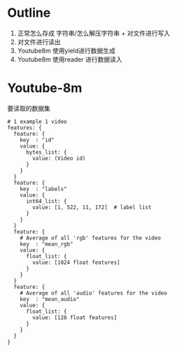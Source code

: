 # Outline

1. 正常怎么存成 字符串/怎么解压字符串 + 对文件进行写入
2. 对文件进行读出
3. Youtube8m 使用yield进行数据生成
4. Youtube8m 使用reader 进行数据读入



# Youtube-8m

要读取的数据集

```
# 1 example 1 video
features: {
  feature: {
    key  : "id"
    value: {
      bytes_list: {
        value: (Video id)
      }
    }
  }
  feature: {
    key  : "labels"
    value: {
      int64_list: {
        value: [1, 522, 11, 172]  # label list
      }
    }
  }
  feature: {
    # Average of all 'rgb' features for the video
    key  : "mean_rgb"
    value: {
      float_list: {
        value: [1024 float features]
      }
    }
  }
  feature: {
    # Average of all 'audio' features for the video
    key  : "mean_audio"
    value: {
      float_list: {
        value: [128 float features]
      }
    }
  }
}

```



